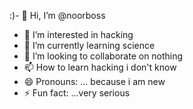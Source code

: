 :)- 👋 Hi, I’m @noorboss
- 👀 I’m interested in hacking
- 🌱 I’m currently learning science
- 💞️ I’m looking to collaborate on nothing
- 📫 How to learn hacking i don't know
- 😄 Pronouns: ... because i am new
- ⚡ Fun fact: ...very serious

<!---have no feelings
noorboss/noorboss is a ✨ special ✨ repository because its `README.md` (this file) appears on your GitHub profile.
You can click the Preview link to take a look at your changes.
--->
